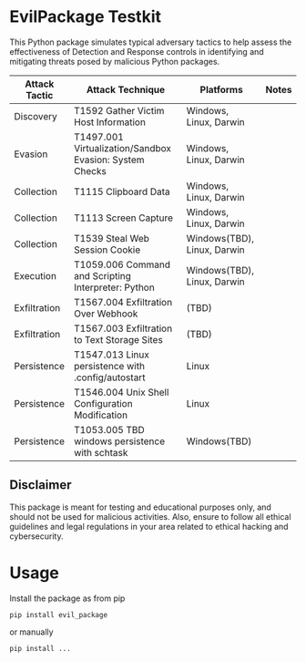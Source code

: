 # EvilPackage Testkit

This Python package simulates typical adversary tactics to help assess the effectiveness of Detection and Response 
controls in identifying and mitigating threats posed by malicious Python packages.
 

| Attack  Tactic | Attack Technique                                         | Platforms                   | Notes |
|----------------|----------------------------------------------------------|-----------------------------|-------|
| Discovery      | T1592  Gather Victim Host Information                    | Windows, Linux, Darwin      |       |
| Evasion        | T1497.001  Virtualization/Sandbox Evasion: System Checks | Windows, Linux, Darwin      |       | 
| Collection     | T1115  Clipboard Data                                    | Windows, Linux, Darwin      |       | 
| Collection     | T1113  Screen Capture                                    | Windows, Linux, Darwin      |       |  
| Collection     | T1539  Steal Web Session Cookie                          | Windows(TBD), Linux, Darwin |       | 
| Execution      | T1059.006  Command and Scripting Interpreter: Python     | Windows(TBD), Linux, Darwin |       |
| Exfiltration   | T1567.004 Exfiltration Over Webhook                      | (TBD)                       |       |
| Exfiltration   | T1567.003 Exfiltration to Text Storage Sites             | (TBD)                       |       | 
| Persistence    | T1547.013 Linux persistence with .config/autostart       | Linux                       |       |
| Persistence    | T1546.004 Unix Shell Configuration Modification          | Linux                       |       |  
| Persistence    | T1053.005 TBD windows persistence with schtask           | Windows(TBD)                |       | 


## Disclaimer

This package is meant for testing and educational purposes only, and should not be used for malicious activities. 
Also, ensure to follow all ethical guidelines and legal regulations in your area related to ethical hacking and cybersecurity.


# Usage

Install the package as from pip

```shell
pip install evil_package
```

or manually

```shell
pip install ...
```




